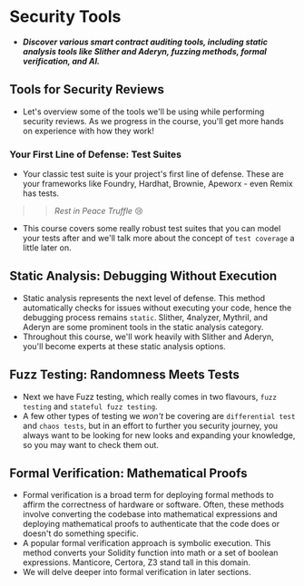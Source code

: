 # Security Tools
- ***Discover various smart contract auditing tools, including static analysis tools like Slither and Aderyn, fuzzing methods, formal verification, and AI.***

## Tools for Security Reviews
- Let's overview some of the tools we'll be using while performing security reviews. As we progress in the course, you'll get more hands on experience with how they work!

### Your First Line of Defense: Test Suites
- Your classic test suite is your project's first line of defense. These are your frameworks like Foundry, Hardhat, Brownie, Apeworx - even Remix has tests.

>> _Rest in Peace Truffle_ 😢

- This course covers some really robust test suites that you can model your tests after and we'll talk more about the concept of `test coverage` a little later on.

## Static Analysis: Debugging Without Execution
- Static analysis represents the next level of defense. This method automatically checks for issues without executing your code, hence the debugging process remains `static`. Slither, 4nalyzer, Mythril, and Aderyn are some prominent tools in the static analysis category.
- Throughout this course, we'll work heavily with Slither and Aderyn, you'll become experts at these static analysis options.

## Fuzz Testing: Randomness Meets Tests
- Next we have Fuzz testing, which really comes in two flavours, `fuzz testing` and `stateful fuzz testing`.
- A few other types of testing we _won't_ be covering are `differential test` and `chaos tests`, but in an effort to further you security journey, you always want to be looking for new looks and expanding your knowledge, so you may want to check them out.

## Formal Verification: Mathematical Proofs
- Formal verification is a broad term for deploying formal methods to affirm the correctness of hardware or software. Often, these methods involve converting the codebase into mathematical expressions and deploying mathematical proofs to authenticate that the code does or doesn't do something specific.
- A popular formal verification approach is symbolic execution. This method converts your Solidity function into math or a set of boolean expressions. Manticore, Certora, Z3 stand tall in this domain.
- We will delve deeper into formal verification in later sections.
